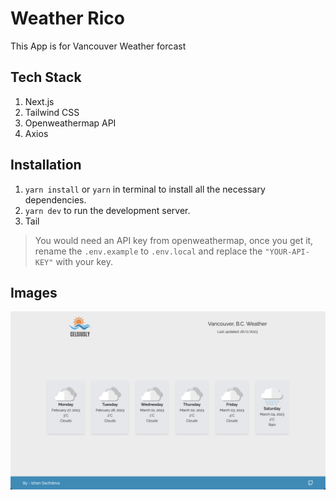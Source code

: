 # Weather Rico

This App is for Vancouver Weather forcast

## Tech Stack

1. Next.js
2. Tailwind CSS
3. Openweathermap API
4. Axios

## Installation

1. `yarn install` or `yarn` in terminal to install all the necessary dependencies.
2. `yarn dev` to run the development server.
3. Tail

> You would need an API key from openweathermap, once you get it, rename the `.env.example` to `.env.local` and replace the `"YOUR-API-KEY"` with your key.

## Images

![Screenshot](/public/screenshot-1.png)
